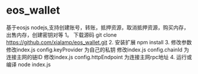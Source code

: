 # eos_wallet
基于eosjs nodejs,支持创建账号，转账，抵押资源，取消抵押资源，购买内存，出售内存，创建密钥对等
1。 下载源码
git clone https://github.com/xialamp/eos_wallet.git
2. 安装扩展 
npm install 
3. 修改参数
修改index.js config.keyProvider 为自己的私钥
修改index.js config.chainId 为连接主网的链ID
修改index.js config.httpEndpoint 为连接主网rpc地址
4. 运行或编译
node index.js
